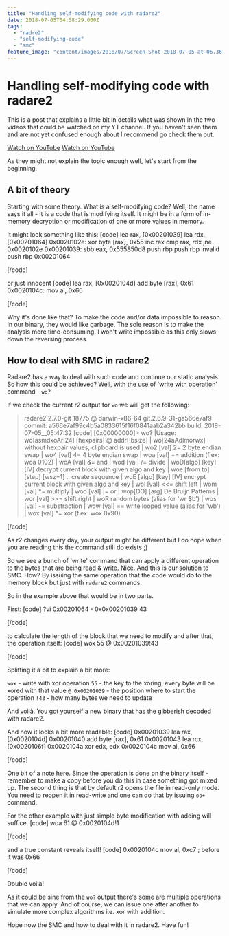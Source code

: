 ```yaml
---
title: "Handling self-modifying​ code with radare2"
date: 2018-07-05T04:58:29.000Z
tags:
  - "radre2"
  - "self-modifying-code"
  - "smc"
feature_image: "content/images/2018/07/Screen-Shot-2018-07-05-at-06.36.11.webp"
---
```


# Handling self-modifying​ code with radare2

This is a post that explains a little bit in details what was shown in the two videos that could be watched on my YT channel. If you haven't seen them and are not yet confused enough about I recommend go check them out.

[Watch on YouTube](https://www.youtube.com/watch?v=BBWtpBZVJvQ) [Watch on YouTube](https://www.youtube.com/watch?v=8GsiQWVlyLg)

As they might not explain the topic enough well, let's start from the beginning.

## A bit of theory

Starting with some theory. What is a self-modifying code? Well, the name says it all - it is a code that is modifying itself. It might be in a form of in-memory decryption or modification of one or more values in memory.

It might look something like this:
[code]
        lea rax, [0x00201039]
        lea rdx, [0x00201064]
    0x0020102e:
        xor byte [rax], 0x55
        inc rax
        cmp rax, rdx
        jne 0x0020102e
    0x00201039:
        sbb eax, 0x555850d8
        push rbp
        push rbp
        invalid
        push rbp
        <some more gibberish>
    0x00201064:

[/code]

or just innocent
[code]
        lea rax, [0x0020104d]
        add byte [rax], 0x61
        <some code>
    0x0020104c: mov al, 0x66

[/code]

Why it's done like that? To make the code and/or data impossible to reason. In our binary, they would like garbage. The sole reason is to make the analysis more time-consuming. I won't write impossible as this only slows down the reversing process.

## How to deal with SMC in radare2

Radare2 has a way to deal with such code and continue our static analysis. So how this could be achieved? Well, with the use of 'write with operation' command - `wo`?

If we check the current r2 output for `wo` we will get the following:

> radare2 2.7.0-git 18775 @ darwin-x86-64 git.2.6.9-31-ga566e7af9
>  commit: a566e7af99c4b5a0833615f16f0841aab2a342bb build: 2018-07-05__05:47:32
[code]
    [0x00000000]> wo?
    |Usage: wo[asmdxoArl24] [hexpairs] @ addr[!bsize]
    | wo[24aAdlmorwx]               without hexpair values, clipboard is used
    | wo2 [val]                     2=  2 byte endian swap
    | wo4 [val]                     4=  4 byte endian swap
    | woa [val]                     +=  addition (f.ex: woa 0102)
    | woA [val]                     &=  and
    | wod [val]                     /=  divide
    | woD[algo] [key] [IV]          decrypt current block with given algo and key
    | woe [from to] [step] [wsz=1]  ..  create sequence
    | woE [algo] [key] [IV]         encrypt current block with given algo and key
    | wol [val]                     <<= shift left
    | wom [val]                     *=  multiply
    | woo [val]                     |=  or
    | wop[DO] [arg]                 De Bruijn Patterns
    | wor [val]                     >>= shift right
    | woR                           random bytes (alias for 'wr $b')
    | wos [val]                     -=  substraction
    | wow [val]                     ==  write looped value (alias for 'wb')
    | wox [val]                     ^=  xor  (f.ex: wox 0x90)

[/code]

As r2 changes every day, your output might be different but I do hope when you are reading this the command still do exists ;)

So we see a bunch of 'write' command that can apply a different operation to the bytes that are being read & write. Nice. And this is our solution to SMC. How? By issuing the same operation that the code would do to the memory block but just with `radare2` commands.

So in the example above that would be in two parts.

First:
[code]
    ?vi 0x00201064 - 0x0x00201039
    43

[/code]

to calculate the length of the block that we need to modify and after that, the operation itself:
[code]
    wox 55 @ 0x00201039!43

[/code]

Splitting it a bit to explain a bit more:

`wox` \- write with xor operation
`55` \- the key to the xoring, every byte will be xored with that value
`@ 0x00201039` \- the position where to start the operation
`!43` \- how many bytes we need to update

And voilà. You got yourself a new binary that has the gibberish decoded with radare2.

And now it looks a bit more readable:
[code]
    0x00201039 lea rax, [0x0020104d]
    0x00201040 add byte [rax], 0x61
    0x00201043 lea rcx, [0x0020106f]
    0x0020104a xor edx, edx
    0x0020104c mov al, 0x66
    <more code>

[/code]

One bit of a note here. Since the operation is done on the binary itself - remember to make a copy before you do this in case something got mixed up. The second thing is that by default r2 opens the file in read-only mode. You need to reopen it in read-write and one can do that by issuing `oo+` command.

For the other example with just simple byte modification with adding will suffice.
[code]
    woa 61 @ 0x0020104d!1

[/code]

and a true constant reveals itself!
[code]
    0x0020104c mov al, 0xc7 ; before it was 0x66

[/code]

Double voilà!

As it could be sine from the `wo?` output there's some are multiple operations that we can apply. And of course, we can issue one after another to simulate more complex algorithms i.e. xor with addition.

Hope now the SMC and how to deal with it in radare2. Have fun!
